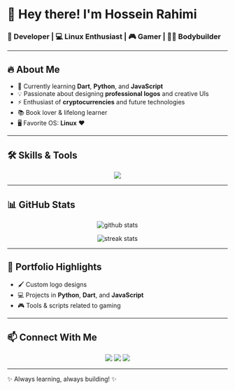# 👋 Hey there! I'm Hossein Rahimi

### 🚀 Developer | 💻 Linux Enthusiast | 🎮 Gamer | 🏋️‍♂️ Bodybuilder

---

## 🔥 About Me
- 🌱 Currently learning **Dart**, **Python**, and **JavaScript**
- 💡 Passionate about designing **professional logos** and creative UIs
- ⚡ Enthusiast of **cryptocurrencies** and future technologies
- 📚 Book lover & lifelong learner
- 🖥 Favorite OS: **Linux** ❤️

---

## 🛠 Skills & Tools

<p align="center">
  <img src="https://skillicons.dev/icons?i=python,dart,js,html,css,linux,git,github,vscode,figma" />
</p>

---

## 📊 GitHub Stats

<p align="center">
  <img src="https://github-readme-stats.vercel.app/api?username=Hossein&show_icons=true&theme=radical" alt="github stats" />
</p>

<p align="center">
  <img src="https://github-readme-streak-stats.herokuapp.com/?user=Hossein&theme=radical" alt="streak stats" />
</p>

---

## 🎨 Portfolio Highlights
- 🖌 Custom logo designs
- 💻 Projects in **Python**, **Dart**, and **JavaScript**
- 🎮 Tools & scripts related to gaming

---

## 📫 Connect With Me
<p align="center">
  <a href="https://github.com/hosseinrahiminik"><img src="https://img.shields.io/badge/GitHub-000?style=for-the-badge&logo=github&logoColor=white" /></a>
  <a href="https://t.me/hosseinrahiminik"><img src="https://img.shields.io/badge/Telegram-2CA5E0?style=for-the-badge&logo=telegram&logoColor=white" /></a>
  <a href="mailto:hosseinrahiminik@gmail.com"><img src="https://img.shields.io/badge/Email-D14836?style=for-the-badge&logo=gmail&logoColor=white" /></a>
</p>

---
✨ Always learning, always building! ✨

